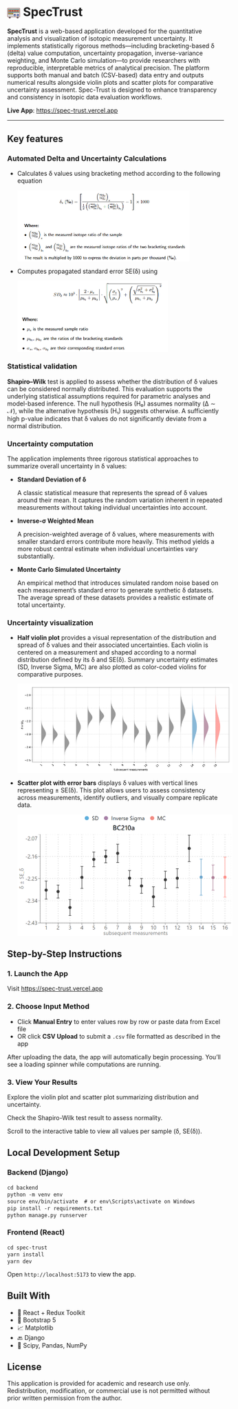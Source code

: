 # <img src="spec-trust/public/spectrometer.png" width="30" style="vertical-align: middle;"/> SpecTrust

**SpecTrust** is a web-based application developed for the quantitative analysis and visualization of isotopic measurement uncertainty. It implements statistically rigorous methods—including bracketing-based δ (delta) value computation, uncertainty propagation, inverse-variance weighting, and Monte Carlo simulation—to provide researchers with reproducible, interpretable metrics of analytical precision. The platform supports both manual and batch (CSV-based) data entry and outputs numerical results alongside violin plots and scatter plots for comparative uncertainty assessment. Spec-Trust is designed to enhance transparency and consistency in isotopic data evaluation workflows.

**Live App**: https://spec-trust.vercel.app

---

## Key features

### Automated Delta and Uncertainty Calculations
- Calculates δ values using bracketing method according to the following equation
  <p>
    <img src="assets/delta_equation.png" alt="Delta equation" style="max-width: 400px; display: block; margin: 0;" />
  </p>
  
- Computes propagated standard error SE(δ) using
  <p>
    <img src="assets/sd_equation.png" alt="SD equation" style="max-width: 350px; display: block; margin: 0;" />
  </p>


### Statistical validation
**Shapiro–Wilk** test is applied to assess whether the distribution of δ values can be considered normally distributed. This evaluation supports the underlying statistical assumptions required for parametric analyses and model-based inference. The null hypothesis (H₀) assumes normality (Δ ∼ 𝒩), while the alternative hypothesis (H₁) suggests otherwise. A sufficiently high p-value indicates that δ values do not significantly deviate from a normal distribution.

### Uncertainty computation

The application implements three rigorous statistical approaches to summarize overall uncertainty in δ values:
    
- **Standard Deviation of δ** 

    A classic statistical measure that represents the spread of δ values around their mean. It captures the random variation inherent in repeated measurements without taking individual uncertainties into account.
- **Inverse-σ Weighted Mean**

  A precision-weighted average of δ values, where measurements with smaller standard errors contribute more heavily. This method yields a more robust central estimate when individual uncertainties vary substantially.
- **Monte Carlo Simulated Uncertainty**

  An empirical method that introduces simulated random noise based on each measurement’s standard error to generate synthetic δ datasets. The average spread of these datasets provides a realistic estimate of total uncertainty.

### Uncertainty visualization

- **Half violin plot** provides a visual representation of the distribution and spread of δ values and their associated uncertainties. Each violin is centered on a measurement and shaped according to a normal distribution defined by its δ and SE(δ). Summary uncertainty estimates (SD, Inverse Sigma, MC) are also plotted as color-coded violins for comparative purposes.
    <p align="center">
        <img src="assets/half_violin_plot_example.png" alt="Half Violin Plot" style="max-width: 500px; display: block; margin: 0 auto;" />
    </p>  

- **Scatter plot with error bars** displays δ values with vertical lines representing ± SE(δ). This plot allows users to assess consistency across measurements, identify outliers, and visually compare replicate data.
    <p align="center">
        <img src="assets/scatter_plot_example.png" alt="Scatter plot" style="max-width: 500px; display: block; margin: 0 auto;" />
    </p>
 
  
## Step-by-Step Instructions
### 1. Launch the App
Visit https://spec-trust.vercel.app
### 2. Choose Input Method
- Click **Manual Entry** to enter values row by row or paste data from Excel file
- OR click **CSV Upload** to submit a `.csv` file formatted as described in the app

After uploading the data, the app will automatically begin processing. You’ll see a loading spinner while computations are running.

### 3. View Your Results
Explore the violin plot and scatter plot summarizing distribution and uncertainty.

Check the Shapiro-Wilk test result to assess normality.

Scroll to the interactive table to view all values per sample (δ, SE(δ)).

## Local Development Setup
### Backend (Django)
```
cd backend
python -m venv env
source env/bin/activate  # or env\Scripts\activate on Windows
pip install -r requirements.txt
python manage.py runserver
```
### Frontend (React)
```
cd spec-trust
yarn install
yarn dev
```
Open `http://localhost:5173` to view the app.

## Built With
- 🧩 React + Redux Toolkit
- 🎨 Bootstrap 5
- 📈 Matplotlib
- 🔙 Django 
- 🧪 Scipy, Pandas, NumPy

## License
This application is provided for academic and research use only. Redistribution, modification, or commercial use is not permitted without prior written permission from the author.